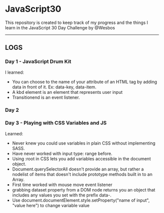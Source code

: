 # JavaScript30

This repository is created to keep track of my progress and the things I learn in the JavaScript 30 Day Challenge by @Wesbos

---

## LOGS

### Day 1 -  JavaScript Drum Kit

 I learned: 
- You can choose to the name of your attribute of an HTML tag by adding data in front of it. Ex: data-key, data-item.
- A kbd element is an element that represents user input
- Transitionend is an event listener.

### Day 2

### Day 3 - Playing with CSS Variables and JS

Learned:
- Never knew you could use variables in plain CSS without implementing SASS.
- Have never worked with input type: range before.
- Using :root in CSS lets you add variables accessible in the document object.
- Document.querySelectorAll doesn't provide an array, but rather a nodelist of items that doesn't include prototype methods built in to an Array.
- First time worked with mouse move event listener
- grabbing dataset property from a DOM node returns you an object that includes any values you set with the prefix data-.
- Use document.documentElement.style.setProperty("name of input", "value here") to change variable value




